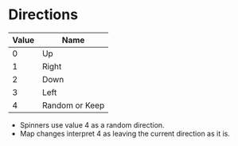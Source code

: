 # Directions

Value | Name
----|----
0 | Up
1 | Right
2 | Down
3 | Left
4 | Random or Keep

- Spinners use value 4 as a random direction.
- Map changes interpret 4 as leaving the current direction as it is.
